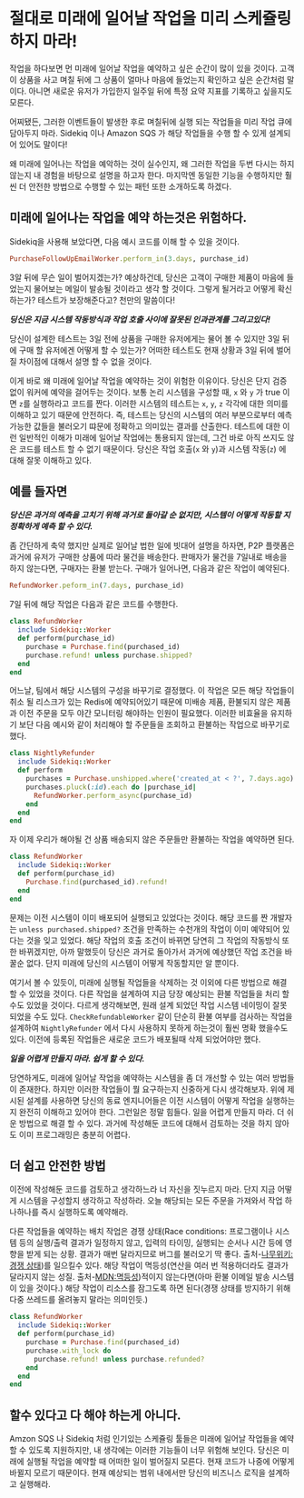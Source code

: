 # 절대로 미래에 일어날 작업을 미리 스케쥴링 하지 마라!

작업을 하다보면 먼 미래에 일어날 작업을 예약하고 싶은 순간이 많이 있을 것이다. 고객이 상품을 사고 며칠 뒤에 그 상품이 얼마나 마음에 들었는지 확인하고 싶은 순간처럼 말이다. 아니면 새로운 유저가 가입한지 일주일 뒤에 특정 요약 지표를 기록하고 싶을지도 모른다.

어찌됐든, 그러한 이벤트들이 발생한 후로 며칠뒤에 실행 되는 작업들을 미리 작업 큐에 담아두지 마라. Sidekiq 이나 Amazon SQS 가 해당 작업들을 수행 할 수 있게 설계되어 있어도 말이다!

왜 미래에 일어나는 작업을 예악하는 것이 실수인지, 왜 그러한 작업을 두번 다시는 하지 않는지 내 경험을 바탕으로 설명을 하고자 한다. 마지막엔 동일한 기능을 수행하지만 훨씬 더 안전한 방법으로 수행할 수 있는 패턴 또한 소개하도록 하겠다.


## 미래에 일어나는 작업을 예약 하는것은 위험하다.
Sidekiq을 사용해 보았다면, 다음 예시 코드를 이해 할 수 있을 것이다.
```rb
PurchaseFollowUpEmailWorker.perform_in(3.days, purchase_id)
```
3알 뒤에 무슨 일이 벌어지겠는가? 예상하건데, 당신은 고객이 구매한 제품이 마음에 들었는지 물어보는 메일이 발송될 것이라고 생각 할 것이다. 그렇게 될거라고 어떻게 확신하는가? 테스트가 보장해준다고? 천만의 말씀이다!

**_딩신은 지금 시스템 작동방식과 작업 호출 사이에 잘못된 인과관계를 그리고있다!_**

당신이 설계한 테스트는 3일 전에 상품을 구매한 유저에게는 물어 볼 수 있지만 3일 뒤에 구매 할 유저에겐 어떻게 할 수 있는가? 어떠한 테스트도 현재 상황과 3일 뒤에 벌어질 차이점에 대해서 설명 할 수 없을 것이다.

이게 바로 왜 미래에 일어날 작업을 예약하는 것이 위험한 이유이다. 당신은 단지 검증 없이 워커에 예약을 걸어두는 것이다. 보통 논리 시스템을 구성할 때, `x` 와 `y` 가 true 이면 `z`를 실행하라고 코드를 짠다. 이러한 시스템의 테스트는 `x`, `y`, `z` 각각에 대한 의미를 이해하고 있기 때문에 안전하다. 즉, 테스트는 당신의 시스템의 여러 부분으로부터 예측 가능한 값들을 불러오기 땨문에 정확하고 의미있는 결과를 산출한다. 테스트에 대한 이런 일반적인 이해가 미래에 일어날 작업에는 통용되지 않는데, 그건 바로 아직 쓰지도 않은 코드를 테스트 할 수 없기 때문이다. 당신은 작업 호출(`x` 와 `y`)과 시스템 작동(`z`) 에 대해 잘못 이해하고 있다.


## 예를 들자면

**_당신은 과거의 예측을 고치기 위해 과거로 돌아갈 순 없지만, 시스템이 어떻게 작동할 지 정확하게 예측 할 수 있다._**

좀 간단하게 축약 했지만 실제로 일어날 법한 일에 빗대어 설명을 하자면, P2P 플랫폼은 과거에 유저가 구매한 상품에 따라 물건을 배송한다. 판매자가 물건을 7일내로 배송을 하지 않는다면, 구매자는 환불 받는다. 구매가 일어나면, 다음과 같은 작업이 예약된다.
```rb
RefundWorker.peform_in(7.days, purchase_id)
```

7일 뒤에 해당 작업은 다음과 같은 코드를 수행한다.
```rb
class RefundWorker
  include Sidekiq::Worker
  def perform(purchase_id)
    purchase = Purchase.find(purchased_id)
    purchase.refund! unless purchase.shipped?
  end
end
```

어느날, 팀에서 해당 시스템의 구성을 바꾸기로 결정했다. 이 작업은 모든 해당 작업들이 취소 될 리스크가 있는 Redis에 예약되어있기 때문에 미배송 제품, 환불되지 않은 제품과 이전 주문을 모두 야간 모니터링 해야하는 인원이 필요했다. 이러한 비효율을 유지하기 보단 다음 예시와 같이 처리해야 할 주문들을 조회하고 환불하는 작업으로 바꾸기로 했다.

```rb
class NightlyRefunder
  include Sidekiq::Worker
  def perform
    purchases = Purchase.unshipped.where('created_at < ?', 7.days.ago)
    purchases.pluck(:id).each do |purchase_id|
      RefundWorker.perform_async(purchase_id)
    end
  end
end
```

자 이제 우리가 해야될 건 상품 배송되지 않은 주문들만 환불하는 작업을 예약하면 된다.
```rb
class RefundWorker
  include Sidekiq::Worker
  def perform(purchase_id)
    Purchase.find(purchased_id).refund!
  end
end
```

문제는 이전 시스템이 이미 배포되어 실행되고 있었다는 것이다. 해당 코드를 짠 개발자는 `unless purchased.shipped?` 조건을 만족하는 수천개의 작업이 이미 예약되어 있다는 것을 잊고 있었다. 해당 작업의 호출 조건이 바뀌면 당연히 그 작업의 작동방식 또한 바뀌겠지만, 아까 말했듯이 당신은 과거로 돌아가서 과거에 예상했던 작업 조건을 바꿀순 없다. 단지 미래에 당신의 시스템이 어떻게 작동할지만 알 뿐이다.

여기서 볼 수 있듯이, 미래에 실행될 작업들을 삭제하는 것 이외에 다른 방법으로 해결 할 수 있었을 것이다. 다른 작업을 설계하여 지금 당장 예상되는 환불 작업들을 처리 할 수도 있었을 것이다. 다르게 생각해보면, 원래 설계 되었던 작업 시스템 네이밍이 잘못 되었을 수도 있다. `CheckRefundableWorker` 같이 단순히 환불 여부를 검사하는 작업을 설계하여 `NightlyRefunder` 에서 다시 사용하지 못하게 하는것이 훨씬 명확 했을수도 있다. 이전에 등록된 작업들은 새로운 코드가 배포될때 삭제 되었어야만 했다.

**_일을 어렵게 만들지 마라. 쉽게 할 수 있다._**

당연하게도, 미래에 일어날 작업을 예약하는 시스템을 좀 더 개선할 수 있는 여러 방법들이 존재한다. 하지만 이러한 작업들이 뭘 요구하는지 신중하게 다시 생각해보자. 위에 제시된 설계를 사용하면 당신의 동료 엔지니어들은 이전 시스템이 어떻게 작업을 실행하는지 완전히 이해하고 있어야 한다. 그런일은 정말 힘들다. 일을 어렵게 만들지 마라. 더 쉬운 방법으로 해결 할 수 있다. 과거에 작성해둔 코드에 대해서 검토하는 것을 하지 않아도 이미 프로그래밍은 충분히 어렵다.


## 더 쉽고 안전한 방법

이전에 작성해둔 코드를 검토하고 생각하느라 너 자신을 짓누르지 마라. 단지 지금 어떻게 시스템을 구성할지 생각하고 작성하라. 오늘 해당되는 모든 주문을 가져와서 작업 하나하나를 즉시 실행하도록 예약해라.

다른 작업들을 예약하는 배치 작업은 경쟁 상태(Race conditions: 프로그램이나 시스템 등의 실행/출력 결과가 일정하지 않고, 입력의 타이밍, 실행되는 순서나 시간 등에 영향을 받게 되는 상황. 결과가 매번 달라지므로 버그를 불러오기 딱 좋다. 출처-[나무위키:경쟁 상태](https://namu.wiki/w/%EA%B2%BD%EC%9F%81%20%EC%83%81%ED%83%9C))를 일으킬수 있다. 해당 작업이 멱등성(연산을 여러 번 적용하더라도 결과가 달라지지 않는 성질. 출처-[MDN:멱등성](https://developer.mozilla.org/ko/docs/Glossary/Idempotent))적이지 않는다면(아마 환불 이메일 발송 시스템이 있을 것이다.) 해당 작업이 리소스를 잠그도록 하면 된다(경쟁 상태를 방지하기 위해 다중 쓰레드를 올려놓지 말라는 의미인듯.)

```rb
class RefundWorker
  include Sidekiq::Worker
  def perform(purchase_id)
    purchase = Purchase.find(purchased_id)
    purchase.with_lock do
      purchase.refund! unless purchase.refunded?
    end
  end
end
```

## 할수 있다고 다 해야 하는게 아니다.
Amzon SQS 나 Sidekiq 처럼 인기있는 스케쥴링 툴들은 미래에 일어날 작업들을 예약 할 수 있도록 지원하지만, 내 생각에는 이러한 기능들이 너무 위험해 보인다. 당신은 미래에 실행될 작업을 예약할 때 어떠한 일이 벌어질지 모른다. 현재 코드가 나중에 어떻게 바뀔지 모르기 때문이다. 현재 예상되는 범위 내에서만 당신의 비즈니스 로직을 설계하고 실행해라.

